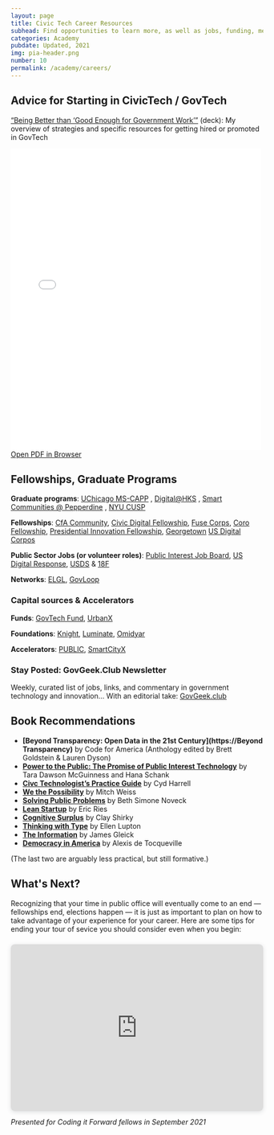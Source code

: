 ```yaml
---
layout: page
title: Civic Tech Career Resources
subhead: Find opportunities to learn more, as well as jobs, funding, mentorship, and much, much more
categories: Academy
pubdate: Updated, 2021
img: pia-header.png
number: 10
permalink: /academy/careers/
---
```


## Advice for Starting in CivicTech / GovTech
[“Being Better than ‘Good Enough for Government Work’”](https://www.linkedin.com/posts/abhinemani_getting-a-government-job-in-2021-advice-activity-6758102322355740672-Jrbu)  (deck): My overview of strategies and specific resources for getting hired or promoted in GovTech

<div class="container-iframe">
<iframe id="pdf-js-viewer" src="{{site.url}}/decks/web/viewer.html?file={{site.url}}/decks/2021GovGeekJobs.pdf" title="webviewer" frameborder="0" width="500" height="600" class="responsive-iframe"></iframe>
</div>
<a href="{{site.url}}/decks/web/viewer.html?file={{site.url}}/decks/2021GovGeekJobs.pdf">Open PDF in Browser</a>

## Fellowships, Graduate Programs

**Graduate programs**:  [UChicago MS-CAPP](https://capp.uchicago.edu/) ,  [Digital@HKS](https://projects.iq.harvard.edu/digitalhks/home) ,  [Smart Communities @ Pepperdine](https://publicpolicy.pepperdine.edu/davenport-institute/training/professional-certificate-in-leading-smart-communities.htm) ,  [NYU CUSP](https://cusp.nyu.edu/) 

**Fellowships**:  [CfA Community](https://www.codeforamerica.org/programs/fellowship),  [Civic Digital Fellowship](https://www.codingitforward.com/civic-digital-fellowship),  [Fuse Corps](https://www.fusecorps.org/),  [Coro Fellowship](http://www.corofellowship.org/),  [Presidential Innovation Fellowship](https://presidentialinnovationfellows.gov/),  [Georgetown](https://beeckcenter.georgetown.edu/gu-impacts-fellowship/)  [US Digital Corpos](https://digitalcorps.gsa.gov/)

**Public Sector Jobs (or volunteer roles)**: [Public Interest Job Board](https://jobs.codeforamerica.org/), [US Digital Response](https://www.usdigitalresponse.org/), [USDS](https://usds.gov/)  &  [18F](https://18f.gsa.gov/)

**Networks**:  [ELGL](https://elgl.org/),  [GovLoop](https://www.govloop.com/)

### Capital sources & Accelerators

**Funds**: [GovTech Fund](http://govtechfund.com/),  [UrbanX](https://www.urban-x.com/) 

**Foundations**: [Knight](https://knightfoundation.org/), [Luminate](https://luminategroup.com/),  [Omidyar](https://omidyar.com/)

**Accelerators**: [PUBLIC](https://www.public.io/), [SmartCityX](https://en.smartcity-x.com/)

### Stay Posted: GovGeek.Club Newsletter

Weekly, curated list of jobs, links, and commentary in government technology and innovation... With an editorial take: [GovGeek.club](https://govgeek.club)


## Book Recommendations

- **[Beyond Transparency: Open Data in the 21st Century](https://Beyond Transparency)** by Code for America (Anthology edited by Brett Goldstein & Lauren Dyson)
- **[Power to the Public: The Promise of Public Interest Technology](https://press.princeton.edu/books/ebook/9780691216638/power-to-the-public)** by Tara Dawson McGuinness and Hana Schank
- **[Civc Technologist’s Practice Guide](https://cydharrell.com/book/)** by Cyd Harrell
- **[We the Possibility](https://www.wethepossibility.com/)** by Mitch Weiss
- **[Solving Public Problems](https://solvingpublicproblems.org/)** by Beth Simone Noveck
- **[Lean Startup](https://www.amazon.com/Lean-Startup-Entrepreneurs-Continuous-Innovation-ebook/dp/B004J4XGN6/ref=sr_1_3?ie=UTF8&qid=1541132378&sr=8-3&keywords=lean+startup)** by Eric Ries
- **[Cognitive Surplus](https://en.m.wikipedia.org/wiki/Cognitive_Surplus)** by Clay Shirky
- **[Thinking with Type](http://thinkingwithtype.com/)** by Ellen Lupton
- **[The Information](https://en.m.wikipedia.org/wiki/The_Information:_A_History,_a_Theory,_a_Flood)** by James Gleick
- **[Democracy in America](https://en.wikipedia.org/wiki/Democracy_in_America)** by Alexis de Tocqueville

(The last two are arguably less practical, but still formative.)

## What's Next?

Recognizing that your time in public office will eventually come to an end 	&#8212; fellowships end, elections happen 	&#8212; it is just as important to plan on how to take advantage of your experience for your career. Here are some tips for ending your tour of sevice you should consider even when you begin:

<div style="position: relative; width: 100%; height: 0; padding-top: 56.2500%;
 padding-bottom: 48px; box-shadow: 0 2px 8px 0 rgba(63,69,81,0.16); margin-top: 1.6em; margin-bottom: 0.9em; overflow: hidden;
 border-radius: 8px; will-change: transform;">
  <iframe loading="lazy" style="position: absolute; width: 100%; height: 100%; top: 0; left: 0; border: none; padding: 0;margin: 0;"
    src="https:&#x2F;&#x2F;www.canva.com&#x2F;design&#x2F;DAEmMuWbgl8&#x2F;view?embed">
  </iframe>
</div>

_Presented for Coding it Forward fellows in September 2021_